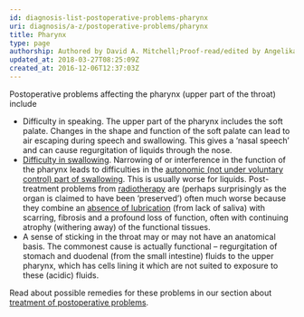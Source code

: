 ```yaml
---
id: diagnosis-list-postoperative-problems-pharynx
uri: diagnosis/a-z/postoperative-problems/pharynx
title: Pharynx
type: page
authorship: Authored by David A. Mitchell;Proof-read/edited by Angelika Sebald
updated_at: 2018-03-27T08:25:09Z
created_at: 2016-12-06T12:37:03Z
---
```


<p>Postoperative problems affecting the pharynx (upper part of the
    throat) include</p>
<ul>
    <li>Difficulty in speaking. The upper part of the pharynx includes
        the soft palate. Changes in the shape and function of
        the soft palate can lead to air escaping during speech
        and swallowing. This gives a ‘nasal speech’ and can cause
        regurgitation of liquids through the nose.</li>
    <li><a href="/diagnosis/a-z/dysphagia">Difficulty in swallowing</a>.
        Narrowing of or interference in the function of the pharynx
        leads to difficulties in the <a href="/help/oral-food/swallowing-anatomy-physiology">autonomic (not under voluntary control) part of swallowing</a>.
        This is usually worse for liquids. Post-treatment problems
        from <a href="/treatment/radiotherapy">radiotherapy</a>        are (perhaps surprisingly as the organ is claimed to
        have been ‘preserved’) often much worse because they
        combine an <a href="/help/oral-food/saliva-and-eating">absence of lubrication</a>        (from lack of saliva) with scarring, fibrosis and a profound
        loss of function, often with continuing atrophy (withering
        away) of the functional tissues.</li>
    <li>A sense of sticking in the throat may or may not have an
        anatomical basis. The commonest cause is actually functional
        – regurgitation of stomach and duodenal (from the small
        intestine) fluids to the upper pharynx, which has cells
        lining it which are not suited to exposure to these (acidic)
        fluids.</li>
</ul>
<aside>
    <p>Read about possible remedies for these problems in our section
        about <a href="/treatment/surgery/postoperative-problems">treatment of postoperative problems</a>.</p>
</aside>
